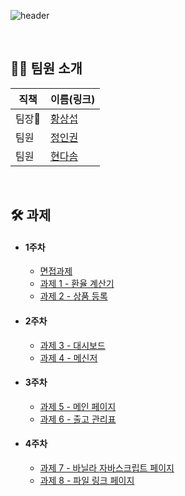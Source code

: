 ![header](https://capsule-render.vercel.app/api?type=waving&color=timeGradient&height=240&section=header&text=Hello,%20We%20are%2017Seoul%20👋&fontSize=50&animation=fadeIn&fontAlignY=36)

<br/>

## 👋🏻 팀원 소개

| 직책   | 이름(링크)                               |
| ----- | ----------------------------------------- |
| 팀장🏅 | [황상섭](https://onyx-limburger-373.notion.site/SEOP_Dev-Portfolio-25d18676f50d44e29f3daa3d00ddc79c) |
| 팀원   | [정인권](https://github.com/developjik)  |
| 팀원   | [현다솜](https://github.com/som-syom) |

<br/>

## 🛠 과제

<ul>
  <li> <h4>1주차</h4>
    <ul>
      <li> <a href=https://onyx-limburger-373.notion.site/d7532325b8924e9486e0322c459fb9c1>면접과제</a> </li>
      <li><a href=https://github.com/PreOnBoarding-Team17/Week1_Exchange_Rate_Calculator>과제 1 - 환율 계산기</a></li>
      <li><a href=https://github.com/PreOnBoarding-Team17/Week1_Product_Registration>과제 2 - 상품 등록 </a></li>
    </ul>
  </li>
  <li> <h4>2주차</h4>
    <ul>
      <li><a href=https://github.com/PreOnBoarding-Team17/Week2_Dashboard>과제 3 - 대시보드 </a></li>
      <li><a href=https://github.com/PreOnBoarding-Team17/Week2_Messenger>과제 4 - 메신저 </a></li>
    </ul>
  </li>
    <li> <h4>3주차</h4>
    <ul>
      <li><a href=https://github.com/PreOnBoarding-Team17/Week3_MainPage>과제 5 - 메인 페이지 </a></li>
      <li><a href=https://github.com/PreOnBoarding-Team17/Week3_Table>과제 6 - 출고 관리표 </a></li>
    </ul>
  </li>
  <li> <h4>4주차</h4>
    <ul>
      <li><a href=https://github.com/PreOnBoarding-Team17/Week4_JavaScript>과제 7 - 바닐라 자바스크립트 페이지 </a></li>
      <li><a href=https://github.com/PreOnBoarding-Team17/Week4_Transfer>과제 8 - 파일 링크 페이지 </a></li>
    </ul>
  </li>
</ul>
